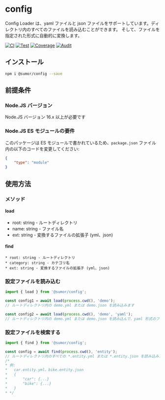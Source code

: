 # config
Config Loader は、yaml ファイルと json ファイルをサポートしています。ディレクトリ内のすべてのファイルを読み込むことができます。
そして、ファイルを指定された形式に自動的に変換します。

[![CI](https://github.com/sumor-cloud/config/actions/workflows/ci.yml/badge.svg)](https://github.com/sumor-cloud/config/actions/workflows/ci.yml)
[![Test](https://github.com/sumor-cloud/config/actions/workflows/ut.yml/badge.svg)](https://github.com/sumor-cloud/config/actions/workflows/ut.yml)
[![Coverage](https://github.com/sumor-cloud/config/actions/workflows/coverage.yml/badge.svg)](https://github.com/sumor-cloud/config/actions/workflows/coverage.yml)
[![Audit](https://github.com/sumor-cloud/config/actions/workflows/audit.yml/badge.svg)](https://github.com/sumor-cloud/config/actions/workflows/audit.yml)

## インストール
```bash
npm i @sumor/config --save
```

## 前提条件

### Node.JS バージョン
Node.JS バージョン 16.x 以上が必要です

### Node.JS ES モジュールの要件
このパッケージは ES モジュールで書かれているため、```package.json``` ファイル内の以下のコードを変更してください:
```json
{
    "type": "module"
}
```

## 使用方法

### メソッド

#### load
 * root: string - ルートディレクトリ
 * name: string - ファイル名
 * ext: string - 変換するファイルの拡張子 (yml、json)

#### find
    * root: string - ルートディレクトリ
    * category: string - カテゴリ名
    * ext: string - 変換するファイルの拡張子 (yml、json)

### 設定ファイルを読み込む

```javascript
import { load } from '@sumor/config';

const config1 = await load(process.cwd(), 'demo');
// ルートディレクトリ内の demo.yml または demo.json を読み込みます

const config2 = await load(process.cwd(), 'demo', 'yaml');
// ルートディレクトリ内の demo.yml または demo.json を読み込んで、yaml 形式のファイルに変換します

```

### 設定ファイルを検索する

```javascript
import { find } from '@sumor/config';

const config = await find(process.cwd(), 'entity');
// ルートディレクトリ内のすべての *.entity.yml または *.entity.json を読み込みます
/*
* 例:
*   car.entity.yml、bike.entity.json
*   {
*       "car": {...}
*       "bike": {...}
*   }
* */
```